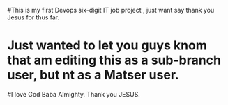 #This is my first  Devops six-digit IT job project , just want say thank you Jesus for thus far.
# Just wanted to let you guys knom that am editing this as a sub-branch user, but nt as a Matser user.
#I love God Baba Almighty. 
Thank you JESUS.

